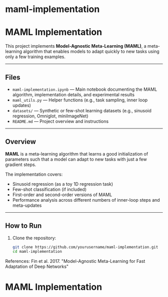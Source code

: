 # maml-implementation
# MAML Implementation

This project implements **Model-Agnostic Meta-Learning (MAML)**, a meta-learning algorithm that enables models to adapt quickly to new tasks using only a few training examples.

---

## Files

- `maml-implementation.ipynb` — Main notebook documenting the MAML algorithm, implementation details, and experimental results
- `maml_utils.py` — Helper functions (e.g., task sampling, inner loop updates)
- `datasets/` — Synthetic or few-shot learning datasets (e.g., sinusoid regression, Omniglot, miniImageNet)
- `README.md` — Project overview and instructions

---

## Overview

**MAML** is a meta-learning algorithm that learns a good initialization of parameters such that a model can adapt to new tasks with just a few gradient steps.

The implementation covers:
- Sinusoid regression (as a toy 1D regression task)
- Few-shot classification (if included)
- First-order and second-order versions of MAML
- Performance analysis across different numbers of inner-loop steps and meta-updates

---

## How to Run

1. Clone the repository:
   ```bash
   git clone https://github.com/yourusername/maml-implementation.git
   cd maml-implementation

References: 
Fin et al. 2017. "Model-Agnostic Meta-Learning for Fast Adaptation of Deep Networks"
# MAML Implementation
